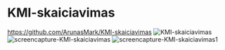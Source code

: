 # KMI-skaiciavimas
https://github.com/ArunasMark/KMI-skaiciavimas
![KMI-skaiciavimas](https://user-images.githubusercontent.com/107833251/185560405-e9f094cd-a963-4e62-8dc8-ea1df336a876.png)
![screencapture-KMI-skaiciavimas](https://user-images.githubusercontent.com/107833251/206688756-386fd252-2bd1-4b9c-a3ee-d9677d5a179e.png)
![screencapture-KMI-skaiciavimas1](https://user-images.githubusercontent.com/107833251/206689102-e6e5100e-94e2-4720-a3db-56c10c6301be.png)
